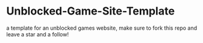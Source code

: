 # Unblocked-Game-Site-Template
a template for an unblocked games website, make sure to fork this repo and leave a star and a follow!
